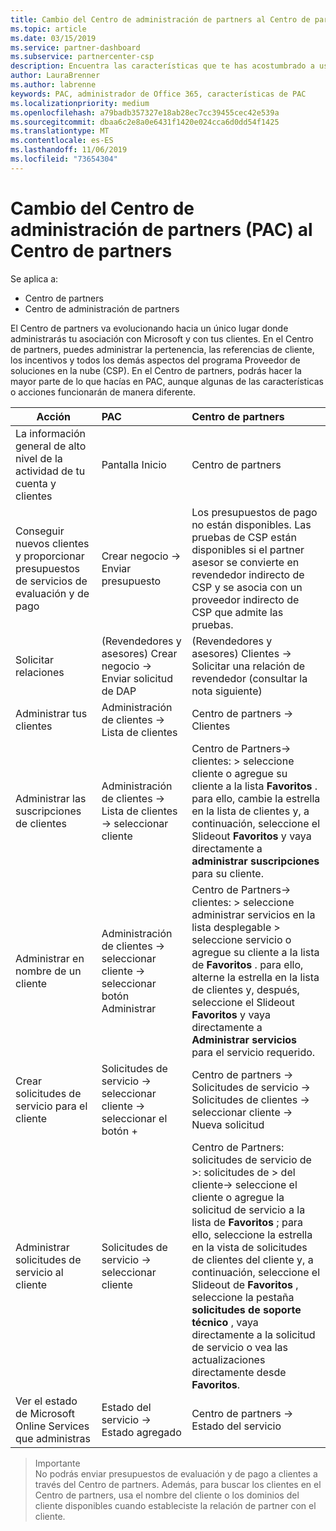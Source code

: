 ```yaml
---
title: Cambio del Centro de administración de partners al Centro de partners
ms.topic: article
ms.date: 03/15/2019
ms.service: partner-dashboard
ms.subservice: partnercenter-csp
description: Encuentra las características que te has acostumbrado a usar en el Centro de administración de partners en el Centro de partners
author: LauraBrenner
ms.author: labrenne
keywords: PAC, administrador de Office 365, características de PAC
ms.localizationpriority: medium
ms.openlocfilehash: a79badb357327e18ab28ec7cc39455cec42e539a
ms.sourcegitcommit: dbaa6c2e8a0e6431f1420e024cca6d0dd54f1425
ms.translationtype: MT
ms.contentlocale: es-ES
ms.lasthandoff: 11/06/2019
ms.locfileid: "73654304"
---
```

# <a name="moving-from-partner-admin-center-pac-to-the-partner-center"></a>Cambio del Centro de administración de partners (PAC) al Centro de partners

Se aplica a:
- Centro de partners
- Centro de administración de partners

El Centro de partners va evolucionando hacia un único lugar donde administrarás tu asociación con Microsoft y con tus clientes. En el Centro de partners, puedes administrar la pertenencia, las referencias de cliente, los incentivos y todos los demás aspectos del programa Proveedor de soluciones en la nube (CSP). En el Centro de partners, podrás hacer la mayor parte de lo que hacías en PAC, aunque algunas de las características o acciones funcionarán de manera diferente. 


|**Acción**   |**PAC**   |**Centro de partners**   |
|--------------|:--------------|:---------------|
|La información general de alto nivel de la actividad de tu cuenta y clientes|Pantalla Inicio|Centro de partners|
|Conseguir nuevos clientes y proporcionar presupuestos de servicios de evaluación y de pago|Crear negocio -> Enviar presupuesto|Los presupuestos de pago no están disponibles. Las pruebas de CSP están disponibles si el partner asesor se convierte en revendedor indirecto de CSP y se asocia con un proveedor indirecto de CSP que admite las pruebas. |
|Solicitar relaciones|(Revendedores y asesores) Crear negocio -> Enviar solicitud de DAP|(Revendedores y asesores) Clientes -> Solicitar una relación de revendedor (consultar la nota siguiente)|
|Administrar tus clientes|Administración de clientes -> Lista de clientes|Centro de partners -> Clientes|
|Administrar las suscripciones de clientes|Administración de clientes -> Lista de clientes -> seleccionar cliente|Centro de Partners-> clientes: > seleccione cliente o agregue su cliente a la lista **Favoritos** . para ello, cambie la estrella en la lista de clientes y, a continuación, seleccione el Slideout **Favoritos** y vaya directamente a **administrar suscripciones** para su cliente.|
|Administrar en nombre de un cliente|Administración de clientes -> seleccionar cliente -> seleccionar botón Administrar|Centro de Partners-> clientes: > seleccione administrar servicios en la lista desplegable > seleccione servicio o agregue su cliente a la lista de **Favoritos** . para ello, alterne la estrella en la lista de clientes y, después, seleccione el Slideout **Favoritos** y vaya directamente a **Administrar servicios** para el servicio requerido.|
|Crear solicitudes de servicio para el cliente|Solicitudes de servicio -> seleccionar cliente -> seleccionar el botón + | Centro de partners -> Solicitudes de servicio -> Solicitudes de clientes -> seleccionar cliente -> Nueva solicitud|
|Administrar solicitudes de servicio al cliente| Solicitudes de servicio -> seleccionar cliente|Centro de Partners: solicitudes de servicio de >: solicitudes de > del cliente-> seleccione el cliente o agregue la solicitud de servicio a la lista de **Favoritos** ; para ello, seleccione la estrella en la vista de solicitudes de clientes del cliente y, a continuación, seleccione el Slideout de **Favoritos** , seleccione la pestaña **solicitudes de soporte técnico** , vaya directamente a la solicitud de servicio o vea las actualizaciones directamente desde **Favoritos**.|
|Ver el estado de Microsoft Online Services que administras|Estado del servicio -> Estado agregado|Centro de partners -> Estado del servicio|

>Importante<br>
No podrás enviar presupuestos de evaluación y de pago a clientes a través del Centro de partners. Además, para buscar los clientes en el Centro de partners, usa el nombre del cliente o los dominios del cliente disponibles cuando estableciste la relación de partner con el cliente.